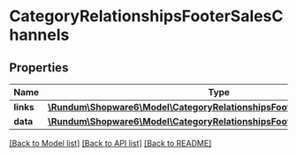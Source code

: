# CategoryRelationshipsFooterSalesChannels

## Properties
Name | Type | Description | Notes
------------ | ------------- | ------------- | -------------
**links** | [**\Rundum\Shopware6\Model\CategoryRelationshipsFooterSalesChannelsLinks**](CategoryRelationshipsFooterSalesChannelsLinks.md) |  | [optional] 
**data** | [**\Rundum\Shopware6\Model\CategoryRelationshipsFooterSalesChannelsData[]**](CategoryRelationshipsFooterSalesChannelsData.md) |  | [optional] 

[[Back to Model list]](../../README.md#documentation-for-models) [[Back to API list]](../../README.md#documentation-for-api-endpoints) [[Back to README]](../../README.md)

